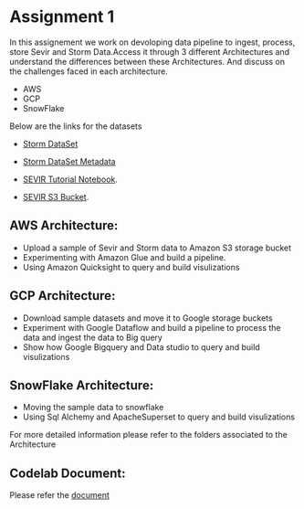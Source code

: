 # Assignment 1

In this assignement we work on devoloping data pipeline to ingest, process, store Sevir and Storm Data.Access it through 3 different Architectures and understand the differences 
between these Architectures. And discuss on the challenges faced in each architecture.

  * AWS
  * GCP 
  * SnowFlake

Below are the links for the datasets

  * [Storm DataSet](https://www.ncdc.noaa.gov/stormevents/ftp.jsp "Storm Dataset")

  * [Storm DataSet Metadata](https://www1.ncdc.noaa.gov/pub/data/swdi/stormevents/csvfiles/Storm-Data-Export-Format.pdf)

  * [SEVIR Tutorial Notebook](https://nbviewer.jupyter.org/github/MIT-AI-Accelerator/eie-sevir/blob/master/examples/SEVIR_Tutorial.ipynb). 

  * [SEVIR S3 Bucket](https://s3.console.aws.amazon.com/s3/buckets/sevir?prefix=data/&showversions=false). 

 ## AWS Architecture:
 
   * Upload a sample of Sevir and Storm data to Amazon S3 storage bucket 
   * Experimenting with Amazon Glue and build a pipeline.
   * Using Amazon Quicksight to query and build visulizations
 
 ## GCP Architecture:
  
   * Download sample datasets and move it to Google storage buckets
   * Experiment with Google Dataflow and build a pipeline to process the data and ingest the data to Big query
   * Show how Google Bigquery and Data studio to query and build visulizations

 ## SnowFlake Architecture:
   
   * Moving the sample data to snowflake 
   * Using Sql Alchemy and ApacheSuperset to query and build visulizations 

For more detailed information please refer to the folders associated to the Architecture

 ## Codelab Document:
 Please refer the [document](https://docs.google.com/document/d/1WaIYSb5BqgXXUkx8QnvYN9F2jepINcSv0UbK-06tcps/edit?usp=sharing) 

